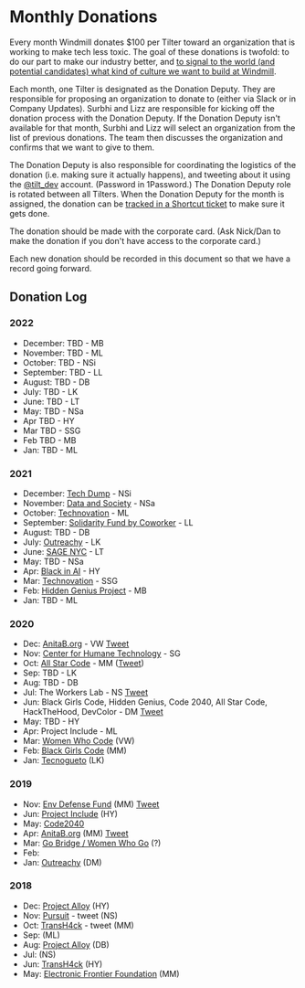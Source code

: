 # Monthly Donations

Every month Windmill donates $100 per Tilter toward an organization that is working to make tech less toxic. The goal of these donations is twofold: to do our part to make our industry better, and [to signal to the world (and potential candidates) what kind of culture we want to build at Windmill](https://twitter.com/dbentley/status/1196853652444499968).

Each month, one Tilter is designated as the Donation Deputy. They are responsible for proposing an organization to donate to (either via Slack or in Company Updates). Surbhi and Lizz are responsible for kicking off the donation process with the Donation Deputy. If the Donation Deputy isn't available for that month, Surbhi and Lizz will select an organization from the list of previous donations. The team then discusses the organization and confirms that we want to give to them.

The Donation Deputy is also responsible for coordinating the logistics of the donation (i.e. making sure it actually happens), and tweeting about it using the [@tilt_dev](https://twitter.com/tilt_dev) account. (Password in 1Password.) The Donation Deputy role is rotated between all Tilters. When the Donation Deputy for the month is assigned, the donation can be [tracked in a Shortcut ticket](https://app.shortcut.com/windmill/stories/new?template_id=5e6a6244-cc45-4cd2-a3ba-8ac4139a692a) to make sure it gets done.

The donation should be made with the corporate card. (Ask Nick/Dan to make the donation if you don't have access to the corporate card.)

Each new donation should be recorded in this document so that we have a record going forward.

## Donation Log

### 2022
* December: TBD - MB
* November: TBD - ML
* October: TBD - NSi
* September: TBD - LL
* August: TBD - DB
* July: TBD - LK
* June: TBD - LT
* May: TBD - NSa
* Apr TBD - HY
* Mar TBD - SSG
* Feb TBD - MB
* Jan: TBD - ML

### 2021
* December: [Tech Dump](https://www.techdump.org/about-us/donate/) - NSi
* November: [Data and Society](https://datasociety.net/) - NSa
* October: [Technovation](https://technovation.org) - ML
* September: [Solidarity Fund by Coworker](https://coworkerfund.org/) - LL
* August: TBD - DB
* July: [Outreachy](https://www.outreachy.org/) - LK
* June: [SAGE NYC](https://sagenyc.org/nyc/centers/midtown-cyber.cfm) - LT
* May: TBD - NSa
* Apr: [Black in AI](https://blackinai.github.io/#/) - HY
* Mar: [Technovation](https://www.technovation.org/) - SSG
* Feb: [Hidden Genius Project](https://twitter.com/HiddenGeniusPro) - MB
* Jan: TBD - ML

### 2020
* Dec: [AnitaB.org](https://anitab.org/) - VW [Tweet](https://twitter.com/tilt_dev/status/1346176001898913792)
* Nov: [Center for Humane Technology](https://www.humanetech.com/) - SG
* Oct: [All Star Code](https://www.allstarcode.org/) - MM ([Tweet](https://twitter.com/tilt_dev/status/1313559289890582530))
* Sep: TBD - LK
* Aug: TBD - DB
* Jul: The Workers Lab - NS [Tweet](https://twitter.com/tilt_dev/status/1291422787907784710)
* Jun: Black Girls Code, Hidden Genius, Code 2040, All Star Code, HackTheHood, DevColor - DM [Tweet](https://twitter.com/tilt_dev/status/1272885321215213568)
* May: TBD - HY 
* Apr: Project Include - ML
* Mar: [Women Who Code](https://www.womenwhocode.com/) (VW)
* Feb: [Black Girls Code](http://www.blackgirlscode.com/) (MM)
* Jan: [Tecnogueto](http://www.tecnogueto.com.br/) (LK)

### 2019
* Nov: [Env Defense Fund](https://www.edf.org/) (MM) [Tweet](https://twitter.com/tilt_dev/status/1199453036483141632)
* Jun: [Project Include](https://projectinclude.org/) (HY)
* May: [Code2040](http://www.code2040.org/)
* Apr: [AnitaB.org](https://anitab.org/) (MM) [Tweet](https://twitter.com/tilt_dev/status/1124073397036683264)
* Mar: [Go Bridge / Women Who Go](https://www.womenwhogo.org/) (?)
* Feb: 
* Jan: [Outreachy](https://www.outreachy.org/) (DM)

### 2018
* Dec: [Project Alloy](https://www.projectalloy.org/) (HY)
* Nov: [Pursuit](https://www.pursuit.org/) - tweet (NS)
* Oct: [TransH4ck](http://www.transhack.org/) - tweet (MM) 
* Sep: (ML) 
* Aug: [Project Alloy](https://www.projectalloy.org/) (DB)
* Jul: (NS)
* Jun: [TransH4ck](http://www.transhack.org/) (HY)
* May: [Electronic Frontier Foundation](https://www.eff.org/) (MM)

